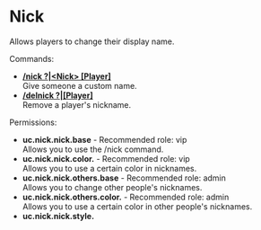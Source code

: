 Nick
====
Allows players to change their display name.

Commands: <br>
* **[/nick ?|\<Nick\> \[Player\]](../commands/nick.md)**<br>Give someone a custom name.
* **[/delnick ?|\[Player\]](../commands/delnick.md)**<br>Remove a player's nickname.

Permissions: <br>
* **uc.nick.nick.base** - Recommended role: vip<br>Allows you to use the /nick command.
* **uc.nick.nick.color.<COLOR>** - Recommended role: vip<br>Allows you to use a certain color in nicknames.
* **uc.nick.nick.others.base** - Recommended role: admin<br>Allows you to change other people's nicknames.
* **uc.nick.nick.others.color.<COLOR>** - Recommended role: admin<br>Allows you to use a certain color in other people's nicknames.
* **uc.nick.nick.style.<STYLE>** - Recommended role: vip<br>Allows you to use a certain style in nicknames.
* **uc.nick.nick.others.style.<STYLE>** - Recommended role: admin<br>Allows you to use a certain style in other people's nicknames.
* **uc.nick.nick.?.base** - Recommended role: nobody<br>Allows you to use the /nick ? command.
* **uc.nick.delnick.base** - Recommended role: vip<br>Allows you to use the /delnick command.
* **uc.nick.delnick.others.base** - Recommended role: admin<br>Allows you to remove other people's nicknames.
* **uc.nick.delnick.?.base** - Recommended role: nobody<br>Allows you to use the /delnick ? command.
